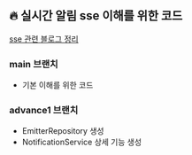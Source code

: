 ## 🔥 실시간 알림 sse 이해를 위한 코드

[sse 관련 블로그 정리](https://haebing.tistory.com/146)

### main 브랜치
- 기본 이해를 위한 코드

### advance1 브랜치
- EmitterRepository 생성
- NotificationService 상세 기능 생성

